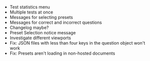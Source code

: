-   Test statistics menu
-   Multiple tests at once
-   Messages for selecting presets
-   Messages for correct and incorrect questions
-   Changelog maybe?
-   Preset Selection notice message
-   Investigate different viewports
-   Fix: JSON files with less than four keys in the question object won't work
-   Fix: Presets aren't loading in non-hosted documents
